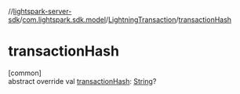 //[lightspark-server-sdk](../../../index.md)/[com.lightspark.sdk.model](../index.md)/[LightningTransaction](index.md)/[transactionHash](transaction-hash.md)

# transactionHash

[common]\
abstract override val [transactionHash](transaction-hash.md): [String](https://kotlinlang.org/api/latest/jvm/stdlib/kotlin/-string/index.html)?
